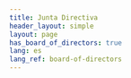 ```yaml
---
title: Junta Directiva
header_layout: simple
layout: page
has_board_of_directors: true
lang: es
lang_ref: board-of-directors
---
```


